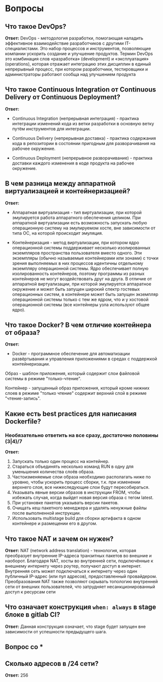 # Вопросы

## Что такое DevOps?
**Ответ:**
    DevOps - методология разработки, помогающая наладить эффективное взаимодействие разработчиков с другими IT-специалистами. Это набор процессов и инструментов, позволяющие компании ускорить создание и улучшение продуктов. Термин DevOps это комбинация слов «разработка» (development) и «эксплуатация» (operations), которая отражает интеграцию этих дисциплин в единый непрерывный процесс, при котором разработчики, тестировщики и администраторы работают сообща над улучшением продукта

## Что такое Continuous Integration от Continuous Delivery от Continuous Deployment?

**Ответ:**

- Continuous Integration (непрерывная интеграция) - практика интеграции изменений кода из ветки разработки в основную ветку путём инструментов для интеграции.

- Continuous Delivery (непрерывная доставка) - практика содержания кода в репозитории в состоянии пригодным для разворачивания на рабочее окружение.

- Continuous Deployment (непрерывное разворачивание) - практика доставки каждого изменения в коде продукта на рабочее окружение.




## В чем разница между аппаратной виртуализацией и контейнеризацией?
**Ответ:**
- Аппаратная виртуализация - тип виртуализации, при которой эмулируется работа аппаратного обеспечения целиком. При аппаратной виртуализации есть возможность запускать любую операционную систему на эмулируемом хосте, вне зависимости от типа ОС, на которой происходит эмуляция.

- Контейнеризация - метод виртуализации, при котором ядро операционной системы поддерживает несколько изолированных экземпляров пространства пользователя вместо одного. Эти экземпляры (обычно называемые контейнерами или зонами) с точки зрения выполняемых в них процессов идентичны отдельному экземпляру операционной системы. Ядро обеспечивает полную изолированность контейнеров, поэтому программы из разных контейнеров не могут воздействовать друг на друга. В отличие от аппаратной виртуализации, при которой эмулируется аппаратное окружение и может быть запущен широкий спектр гостевых операционных систем, в контейнере может быть запущен экземпляр операционной системы только с тем же ядром, что и у хостовой операционной системы (все контейнеры узла используют общее ядро).

    
## Что такое Docker? В чем отличие контейнера от образа?
**Ответ:**

  * Docker - программное обеспечение для автоматизации развёртывания и управления приложениями в средах с поддержкой контейнеризации.

  Образ - шаблон приложения, который содержит слои файловой системы в режиме "только-чтение".

  Контейнер - запущенный образ приложения, который кроме нижних слоев в режиме "только чтение" содержит верхний слой в режиме "чтение-запись".

  


## Какие есть best practices для написания Dockerfile?
### Необязательно ответить на все сразу, достаточно половины (3|4)/7 
**Ответ:**
  1. Запускать только один процесс на контейнер.
  2. Стараться объединять несколько команд RUN в одну для уменьшения количества слоёв образа.
  3. Частоизменяемые слои образа необходимо располагать ниже по уровню, чтобы ускорить процесс сборки, т.к. при изменении верхнего слоя, все нижеследующие слои будут пересобираться.
  4. Указывать явные версии образов в инструкции FROM, чтобы избежать случая, когда выйдет новая версия образа с тегом latest.
  5. При установке пакетов указывать версии пакетов.
  6. Очищать кеш пакетного менеджера и удалять ненужные файлы после выполненной инструкции.
  7. Использовать multistage build для сборки артифакта в одном контейнере и размещении его в другом.

## Что такое NAT и зачем он нужен?
**Ответ:**
NAT (network address translation) - технология, которая преобразует внутренние IP-адреса транзитных пакетов во внешние и наоборот. Благодаря NAT, хосты во внутренней сети, подключённые к внешнему интернету через роутер, получают доступ в интернет. Внутренняя сеть может подключаться к интернету через один публичный IP-адрес (или пул адресов), предоставленный провайдером. Преобразования NAT также позволяют скрывать топологию внутренней сети от внешних пользователей, что затрудняет несанкционированный доступ к ресурсам сети
    
## Что означает конструкция `when: always` в stage блоке в gitlab CI?
**Ответ:**
Данная конструкция означает, что stage будет запущен вне зависимости от успешности предыдущего шага.

## Вопрос со *
## Сколько адресов в /24 сети?
**Ответ:**
  256
  

